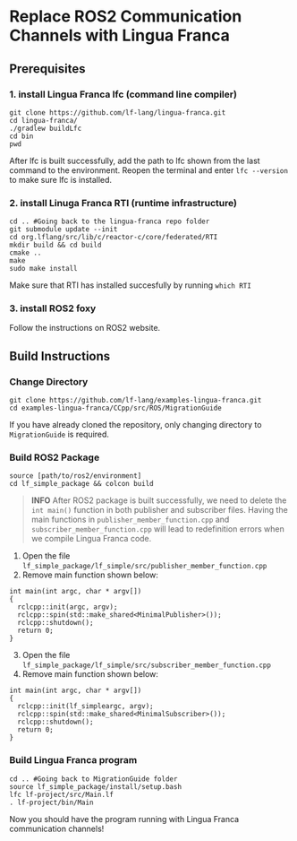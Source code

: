 # Replace ROS2 Communication Channels with Lingua Franca

## Prerequisites 

### 1. install Lingua Franca lfc (command line compiler)
```
git clone https://github.com/lf-lang/lingua-franca.git
cd lingua-franca/
./gradlew buildLfc
cd bin
pwd
```

After lfc is built successfully, add the path to lfc shown from the last command to the environment. Reopen the terminal and enter `lfc --version` to make sure lfc is installed.

### 2. install Linuga Franca RTI (runtime infrastructure)

```
cd .. #Going back to the lingua-franca repo folder
git submodule update --init
cd org.lflang/src/lib/c/reactor-c/core/federated/RTI
mkdir build && cd build
cmake ..
make
sudo make install
```
Make sure that RTI has installed succesfully by running `which RTI`

### 3. install ROS2 foxy

Follow the instructions on ROS2 website.

## Build Instructions 

### Change Directory

```
git clone https://github.com/lf-lang/examples-lingua-franca.git
cd examples-lingua-franca/CCpp/src/ROS/MigrationGuide
```
If you have already cloned the repository, only changing directory to `MigrationGuide` is required.
### Build ROS2 Package 

```
source [path/to/ros2/environment]
cd lf_simple_package && colcon build
```

> **INFO** After ROS2 package is built successfully, we need to delete the `int main()` function in both publisher and subscriber files. Having the main functions in `publisher_member_function.cpp` and `subscriber_member_function.cpp` will lead to redefinition errors when we compile Lingua Franca code. 

1. Open the file `lf_simple_package/lf_simple/src/publisher_member_function.cpp`
2. Remove main function shown below:
```
int main(int argc, char * argv[])
{
  rclcpp::init(argc, argv);
  rclcpp::spin(std::make_shared<MinimalPublisher>());
  rclcpp::shutdown();
  return 0;
}
```

3. Open the file `lf_simple_package/lf_simple/src/subscriber_member_function.cpp`
4. Remove main function shown below:
```
int main(int argc, char * argv[])
{
  rclcpp::init(lf_simpleargc, argv);
  rclcpp::spin(std::make_shared<MinimalSubscriber>());
  rclcpp::shutdown();
  return 0;
}
```
### Build Lingua Franca program

```
cd .. #Going back to MigrationGuide folder
source lf_simple_package/install/setup.bash
lfc lf-project/src/Main.lf
. lf-project/bin/Main
```

Now you should have the program running with Lingua Franca communication channels!